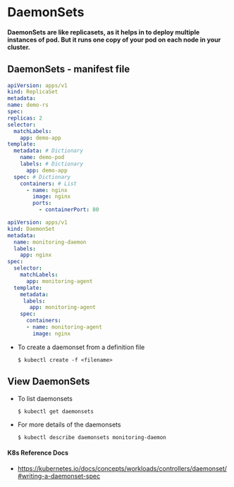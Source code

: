 # DaemonSets

#### DaemonSets are like replicasets, as it helps in to deploy multiple instances of pod. But it runs one copy of your pod on each node in your cluster.
  
## DaemonSets - manifest file 

  ```yml
apiVersion: apps/v1
kind: ReplicaSet
metadata:
  name: demo-rs
spec:
  replicas: 2
  selector:
    matchLabels:
      app: demo-app
  template:
    metadata: # Dictionary
      name: demo-pod
      labels: # Dictionary
        app: demo-app
    spec: # Dictionary
      containers: # List
        - name: nginx
          image: nginx
          ports:
            - containerPort: 80
  ```
  
  ```yml
  apiVersion: apps/v1
  kind: DaemonSet
  metadata:
    name: monitoring-daemon
    labels:
      app: nginx
  spec:
    selector:
      matchLabels:
        app: monitoring-agent
    template:
      metadata:
       labels:
         app: monitoring-agent
      spec:
        containers:
        - name: monitoring-agent
          image: nginx
  ```

- To create a daemonset from a definition file
  ```
  $ kubectl create -f <filename>
  ```

## View DaemonSets
- To list daemonsets
  ```
  $ kubectl get daemonsets
  ```
- For more details of the daemonsets
  ```
  $ kubectl describe daemonsets monitoring-daemon
  ```
  
#### K8s Reference Docs
- https://kubernetes.io/docs/concepts/workloads/controllers/daemonset/#writing-a-daemonset-spec
